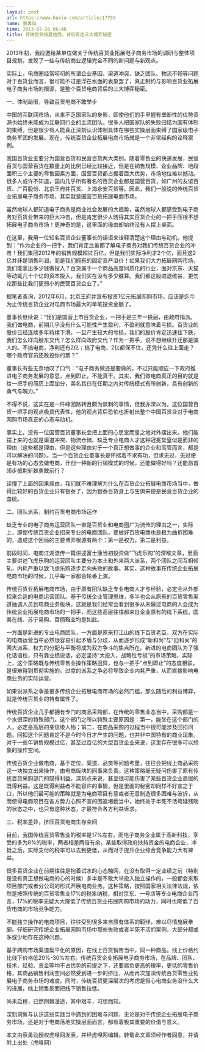 ```yaml
---
layout: post
url: https://www.huxiu.com/article/17755
name: 蔡勇劲
time: 2013-07-26 06:48
title: 传统百货拓展电商，背后有这三大博弈秘密
---
```

2013年初，我应邀给某单位做关于传统百货业拓展电子商务市场的调研与整体项目规划，发现了一些与传统商业逻辑完全不同的新问题与新观点。

实际上，电商圈经常唠叨的所谓企业基因、渠道冲突、缺乏团队、物流不畅等问题对于百货业而言，很可能不过是浮在水面的表象罢了，真正制约与影响百货业拓展电子商务市场的根源，是整个百货电商背后的三大博弈秘密。

一、体制局限，导致百货电商不敢举步

中国的互联网市场，从来不乏国家队的身影，即使他们的手里握有垄断性的优势资源也始终未能成为互联网行业的主流团队。很多人把国家队的失败归结为国有体制的束缚，但是很少有人能真正深刻认识体制具体在哪些实操层面束缚了国家级电子商务军团的发展。现在，传统百货企业拓展电商市场就是一个非常经典的诠释案例。

我国百货业主要分为国营百货和民营百货两大类别。随着零售业的快速发展，民营百货与国营百货在数量上的比例已经比较接近，但是在销售规模、企业品牌、地段面积三个主要的零售因素方面，国营百货都占据着巨大优势，市场地位难以撼动。很多人或许不知道，国内几乎所有著名的百货企业都是国营百货，如广州的友谊百货、广百股份、北京王府井百货、上海永安百货等。因此，我们一般说的传统百货业拓展电子商务市场，其实就是国营百货拓展电商市场。

虽然地球人都知道电子商务是商业社会发展的大趋势，虽然地球人都感受到电子商务对百货业带来的巨大冲击，但是肯定很少人晓得其实百货企业的一把手压根不想拓展电子商务市场！更神奇的是，这里面的缘由却始终没有人摆上桌面。

在这里，我用一位知名百货企业董事长的话语来诠释清楚这个理由与动机。他提到：“作为企业的一把手，我们肯定比谁都了解电子商务对我们传统百货企业的冲击！我们集团2012年的销售规模超过百亿，但是我们实际净利才2个亿，而且这2亿并非是销售利润，而是我们拥有的固定资产溢价！如果我们大力拓展网购市场，我们能拿出多少钱做投入？百货属于一个商品高度同质化的行业，面对京东、天猫等动辄几十个亿的资本投入，我们实在没有多少胜算。我们都这般进退维谷，更勿论那些比我们更弱小的民营百货企业了。”

据笔者查询，2012年6月，北京王府井宣布投资1亿元拓展网购市场，应该是迄今为止传统百货企业对电商市场最大的单笔投资金额了。

董事长继续说：“我们是国营上市百货企业，一把手是三年一换届，由政府指派。我们做电商，前期几乎没有什么可能性产生盈利，不盈利就意味着亏损。百货业的股价已经连续多年持续下滑，一旦产生较大的亏损，我们的股价肯定迅速往下跌，我们怎么样向股东交代？怎么样向政府交代？作为一把手，说不想继续升迁那是骗人的。不搞电商，净利还有2亿；搞了电商，2亿都保不住，还凭什么往上面走？哪个政府官员还敢投你的票？”

董事长有些无奈地叹了口气：“电子商务做还是要做的，不过只能顺应一下政府推进电子商务发展的意思，点到即止，不能真干。其实，我们做电商真正的目的就是给一把手的简历上面加分，美名其曰在任期之内对传统模式有所创新，具有创新的勇气与魄力。”

不得不说，这实在是一件峰回路转且颇为讽刺的事情，但我亦深以为，这位国营百货一把手的观点极具代表性，他的观点背后恐怕也折射出整个中国百货业对于电商网购市场真正的心态与动机。

事实上，没有一位国营百货董事长会把上面的心思堂而皇之地对外摆出来。他们能摆上来的也就是渠道冲突、物流仓储、缺乏专业电商人才这种冠冕堂皇似是而非的理由（这些都是理由，但是这些理由对于一个真正想做事的企业和高管而言，都是可以解决的问题）。当一个百货企业董事长是怀揣着不求有功，但求无过，无过便是有功的心态去做电商，开创一种新的行销模式的时候，还能做得好吗？还能昂首阔步披荆斩棘勇敢前行？

读懂了上面的因果缘由，我们就不难理解为什么在百货企业拓展电商市场当中，做得比较好的百货企业只有银泰了，因为银泰百货身上与生俱来便是民营百货企业的血统。

二、团队派系，制约百货电商市场运作

缺乏专业的电子商务运营团队一直是百货业和电商圈广为流传的理由之一，实际上，即使传统百货企业招来专业的电商团队，要做好百货电商也是极为曲折困难的，造成这个困局的主要博弈根源有两个：第一是权力，第二是利益。

前段时间，电商江湖流传一篇讲述富士康当初投资做“飞虎乐购”的深喉文章，里面主要讲述飞虎乐购的运营团队主要分为本土和外来两大派系，两个团队之间互相倾轧，内耗严重以致飞虎乐购逐步走向失败的故事。其实，这种故事在传统企业拓展电商市场的时候，几乎每一家都会轮番上演。

传统百货业拓展电商市场，由于原有团队缺乏专业电商人才与经验，必定会从外部招来合适的电商运营团队。基于传统企业管理思维，多半也会从原有的百货零售渠道抽调人员到电商业务版块。这就是我们经常会看到很多从未做过电商的人会成为传统企业拓展电商市场的一把手，而这些高层往往都来自企业原有的线下系统，国美在线、苏宁易购、百丽鞋业均是如此。

一方面是新进的专业电商团队，一方面是原来打江山的线下百货老臣，双方在实际的电商运营当中必然很容易引起矛盾与分歧，从而逐步形成“新和尚”与“旧和尚”的两大派系，权力的分配与平衡将成为双方争斗的焦点所在。新进的电商团队为了强化话语权，只有靠业绩说话，必定坚持“大投入，战略性亏损”的市场策略，实际上，这个策略既与传统零售业操作策略迥异，也与一把手“点到即止”的态度相驳，是很难得到贯彻实施的。过度的派系之争必将导致企业内耗严重，从而直接影响电商业务的实际运营。

如果说派系之争是很多传统企业拓展电商市场的必然门槛，那么随后的利益博弈，就是传统百货业的特有属性了。

传统百货企业几乎都拥有专门的商品采购部，在传统的零售业态当中，采购部是一个水很深的特殊部门。这个部门之所以特殊主要原因是：第一，能坐在这个部门的人，必定是高层的亲信级人物；第二，在商品采购的过程当中很可能涉及回扣问题。回扣这个问题肯定不是今时今日才产生的问题，也并非中国特有的商业现象。对于一些年销售规模过亿，甚至过百亿的大型百货企业来说，这里存在很多可以想象的操作空间。

传统百货企业做电商，基于定位、渠道、品类等问题考量，往往会把线上商品采购这一块独立出来操作，由电商版块的同事来负责。这种策略毫无疑问伤害了原有传统百货采购部门的既得利益，深刻点来说，甚至很可能伤害了某些百货企业高层的既得利益。这是既得利益者不能容许的事情，但是里面的秘密却同样不好宣之于口，所以他们最可能的策略就是为电商项目有意或者无意制造很多困难与波折，从而使得电商项目在各方势力心照不宣的围追堵截当中，始终处于半死不活苟延残喘的状态之中，也只有这种状态，才最符合各方利益诉求。

三、税率差异，挤压百货电商生存空间

目前，我国传统百货零售业的税率是17%左右，而电子商务企业属于高新科技，享受的多为8%的税率，两者相差两倍有余。某些取得政府扶持资金的电商企业，冲抵之后，实际支付的税率可以去到更低，从而对于提升企业综合竞争能力大有裨益。

很多百货企业在前期往往是抱着试水的心态触网，在没有取得一定业绩之前（特别是没有真正想做电商的心的时候）多半是不敢大举投入独立操作的，一般都会采取项目部门或者分公司的形式开展电商业务。这种策略，按照国家相关法律法规，依然是按照传统的百货零售业17%的税率纳税，相对京东、一号店等专业电商企业而言，17%的税率无疑大大降低了传统百货业拓展网购市场的动力，同时也降低了百货电商的市场竞争能力。

不能独立操作的电商项目，往往受到很多来自原有体系的羁绊，难以尽情施展拳脚。仔细研究传统企业拓展网购市场中那些失败或者半死不活的案例，大部分都或多或少地存在这种问题。

基于网购市场渠道扁平化的原因，在线上百货销售当中，同一种商品，线上价格约比线下价格低20%-30%左右。传统百货企业拓展电子商务市场，在品牌、团队、技术、经验、资金等均不占优势的前提之下，还要肩负更高的税率，更低的零售价格，其商品销售利润空间必然受到进一步的挤压，从而再次加深传统百货零售业拓展电子商务市场的难度。同时，传统百货更深层次的考虑是担心电商业务没什么大的进展，线上销售反而把线下销售拉低。

尚未启程，已然荆棘漫途，其中艰辛，可想而知。

深刻洞察与认识这些实践当中遇到的困难与问题，无论是对于传统企业拓展电子商务市场，还是对于电商落地实操层面而言，都有着极其重要的价值与意义。

本文由蔡勇劲授权虎嗅网发表，并经虎嗅网编辑。转载此文章须经作者同意，并请附上出处（虎嗅网）

